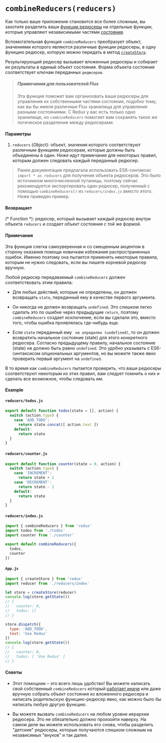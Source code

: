 # `combineReducers(reducers)`

Как только ваше приложение становится все более сложным, вы захотите разделить ваши [функции редюсеры](../Glossary.md#reducer) на отдельные функции, которые управляют независимыми частями [состояния](../Glossary.md#state).

Вспомогательная функция `combineReducers` преобразует объект, значениями которого являются различные функции редюсеры, в одну функцию редюсер, которую можно передать в метод [`createStore`](createStore.md).

Результирующий редюсер вызывает вложенные редюсеры и собирает их результаты в единый объект состояния. Форма объекта состояния соответствует ключам переданных `редюсеров`.

> ##### Примечания для пользователей Flux
> 
> Эта функция поможет вам организовать ваши редюсеры для управления их собственными частями состояния, подобно тому, как вы бы имели различные Flux хранилища для управления разными состояниями. С Redux у вас есть только одно хранилище, но `combineReducers` помогает вам сохранять такое же логическое разделение между редюсерами.

#### Параметры

  1. `reducers` (*Object*): объект, значения которого соответствуют различным функциям редюсерам, которые должны быть объединены в один. Ниже идут примечания для некоторых правил, которым должен следовать каждый переданный редюсер.

> Ранее документация предлагала использовать ES6-синтаксис `import * as reducers` для получения объекта редюсеров. Это было источником многочисленной путаницы, поэтому сейчас рекомендуется экспортировать один редюсер, полученный с помощью `combineReducers()` из `reducers/index.js` вместо этого. Ниже приведен пример.

#### Возвращает

(* Function *): редюсер, который вызывает каждый редюсер внутри объекта `reducers` и создает объект состояния с той же формой.

#### Примечания

Эта функция слегка самоуверенная и со смещенным акцентом в сторону оказания помощи новичкам избежания распространенных ошибок. Именно поэтому она пытается применять некоторые правила, которым не нужно следовать, если вы пишете корневой редюсер вручную.

Любой редюсер передаваемый `combineReducers` должен соответствовать этим правила:

  * Для любых действий, которые не определены, он должен возвращать `state`, переданный ему в качестве первого аргумента.

  * Он никогда не должен возвращать ` undefined `. Это слишком легко сделать это по ошибке через предыдущие `return`, поэтому `combineReducers` создает исключение, если вы сделали это, вместо того, чтобы ошибка проявлялась где-нибудь еще.

  * Если `state` переданный ему ` не определен (undefined)`, то он должен возвратить начальное состояние (state) для этого конкретного редюсера. Согласно предыдущему правилу, начальное состояние (state) не должно быть равно `undefined`. Это удобно указывать с ES6-синтаксисом опциональных аргументов, но вы можете также явно проверить первый аргумент на `undefined`.

В то время как `combineReducers` пытается проверить, что ваши редюсеры соответствуют некоторым из этих правил, вам следует помнить о них и сделать все возможное, чтобы следовать им.

#### Example

#### `reducers/todos.js`

```js
export default function todos(state = [], action) {
  switch (action.type) {
    case 'ADD_TODO':
      return state.concat([ action.text ])
    default:
      return state
  }
}
```

#### `reducers/counter.js`

```js
export default function counter(state = 0, action) {
  switch (action.type) {
    case 'INCREMENT':
      return state + 1
    case 'DECREMENT':
      return state - 1
    default:
      return state
  }
}
```

#### `reducers/index.js`

```js
import { combineReducers } from 'redux'
import todos from './todos'
import counter from './counter'

export default combineReducers({
  todos,
  counter
})
```

#### `App.js`

```js
import { createStore } from 'redux'
import reducer from './reducers/index'

let store = createStore(reducer)
console.log(store.getState())
// {
//   counter: 0,
//   todos: []
// }

store.dispatch({
  type: 'ADD_TODO',
  text: 'Use Redux'
})
console.log(store.getState())
// {
//   counter: 0,
//   todos: [ 'Use Redux' ]
// }
```

#### Советы

  * Этот помощник – это всего лишь удобство! Вы можете написать свой собственный `combineReducers` который [работает иначе](https://github.com/acdlite/reduce-reducers) или даже вручную собрать объект состояния из вложенного редюсера и написать родительскую функцию-редюсер явно, как можно было бы написать любую другую функцию.

  * Вы можете вызвать `combineReducers` на любом уровне иерархии редюсера. Это не обязательно должно произойти наверху. На самом деле вы можете использовать его снова, чтобы разделить "детские" редюсеры, которые получаются слишком сложным на независимых "внуков" и так далее.